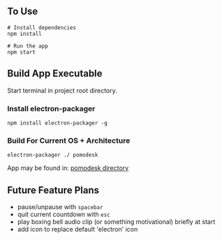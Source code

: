 ## To Use
```
# Install dependencies
npm install

# Run the app
npm start
```

## Build App Executable
Start terminal in project root directory.
### Install electron-packager
`npm install electron-packager -g`
### Build For Current OS + Architecture
`electron-packager ./ pomodesk`

App may be found in: [pomodesk directory](./pomodesk-darwin-x64)

## Future Feature Plans
- pause/unpause with `spacebar`
- quit current countdown with `esc`
- play boxing bell audio clip (or something motivational) briefly at start
- add icon to replace default 'electron' icon